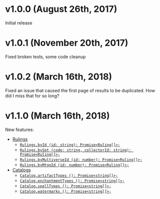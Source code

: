 # v1.0.0 (August 26th, 2017)
Initial release

# v1.0.1 (November 20th, 2017)
Fixed broken tests, some code cleanup

# v1.0.2 (March 16th, 2018)
Fixed an issue that caused the first page of results to be duplicated. How did I miss that for so long?

# v1.1.0 (March 16th, 2018)
New features:
- [Rulings](./README.md#rulings-)
  - [`Rulings.byId (id: string): Promise<Ruling[]>;` ](./README.md#rulingsbyid-id-string-promiseruling-)
  - [`Rulings.bySet (code: string, collectorId: string): Promise<Ruling[]>;` ](./README.md#rulingsbyset-code-string-collectorid-string-promiseruling-)
  - [`Rulings.byMultiverseId (id: number): Promise<Ruling[]>;` ](./README.md#rulingsbymultiverseid-id-number-promiseruling-)
  - [`Rulings.byMtgoId (id: number): Promise<Ruling[]>;` ](./README.md#rulingsbymtgoid-id-number-promiseruling-)
- [Catalogs](./README.md#catalogs-)
  - [`Catalog.artifactTypes (): Promise<string[]>;` ](./README.md#catalogartifacttypes--promisestring-)
  - [`Catalog.enchantmentTypes (): Promise<string[]>;` ](./README.md#catalogenchantmenttypes--promisestring-)
  - [`Catalog.spellTypes (): Promise<string[]>;` ](./README.md#catalogspelltypes--promisestring-)
  - [`Catalog.watermarks (): Promise<string[]>;` ](./README.md#catalogwatermarks--promisestring-)